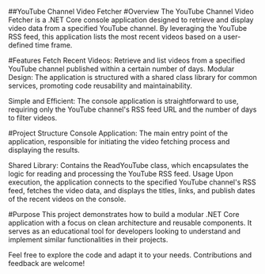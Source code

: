 ##YouTube Channel Video Fetcher
#Overview
The YouTube Channel Video Fetcher is a .NET Core console application designed to retrieve and display video data from a specified YouTube channel. By leveraging the YouTube RSS feed, this application lists the most recent videos based on a user-defined time frame.

#Features
Fetch Recent Videos: Retrieve and list videos from a specified YouTube channel published within a certain number of days.
Modular Design: The application is structured with a shared class library for common services, promoting code reusability and maintainability.

Simple and Efficient: The console application is straightforward to use, requiring only the YouTube channel's RSS feed URL and the number of days to filter videos.

#Project Structure
Console Application: The main entry point of the application, responsible for initiating the video fetching process and displaying the results.

Shared Library: Contains the ReadYouTube class, which encapsulates the logic for reading and processing the YouTube RSS feed.
Usage
Upon execution, the application connects to the specified YouTube channel's RSS feed, fetches the video data, and displays the titles, links, and publish dates of the recent videos on the console.

#Purpose
This project demonstrates how to build a modular .NET Core application with a focus on clean architecture and reusable components. It serves as an educational tool for developers looking to understand and implement similar functionalities in their projects.

Feel free to explore the code and adapt it to your needs. Contributions and feedback are welcome!
